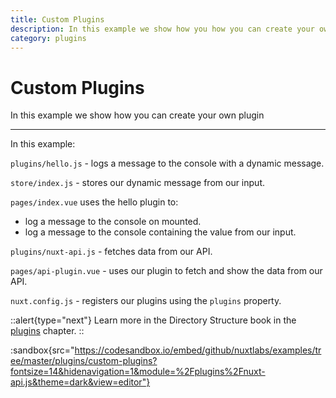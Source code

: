 ```yaml
---
title: Custom Plugins
description: In this example we show how you how you can create your own plugin
category: plugins
---
```


# Custom Plugins

In this example we show how you can create your own plugin

---

In this example:

`plugins/hello.js` - logs a message to the console with a dynamic message.

`store/index.js` - stores our dynamic message from our input.

`pages/index.vue` uses the hello plugin to:

- log a message to the console on mounted.
- log a message to the console containing the value from our input.

`plugins/nuxt-api.js` - fetches data from our API.

`pages/api-plugin.vue` - uses our plugin to fetch and show the data from our API.

`nuxt.config.js` - registers our plugins using the `plugins` property.

::alert{type="next"}
Learn more in the Directory Structure book in the [plugins](/___documentation___directory-structure/plugins#inject-in-root--context) chapter.
::

:sandbox{src="https://codesandbox.io/embed/github/nuxtlabs/examples/tree/master/plugins/custom-plugins?fontsize=14&hidenavigation=1&module=%2Fplugins%2Fnuxt-api.js&theme=dark&view=editor"}
